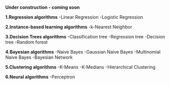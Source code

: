 **Under construction - coming soon**


**1.Regression algorithms**
-Linear Regression
-Logistic Regression

**2.Instance-based learning algorithms**
-k-Nearest Neighbor

**3.Decision Trees algorithms**
-Classification tree
-Regression tree
-Decision tree
-Random forest

**4.Bayesian algorithms**
-Naive Bayes
-Gaussian Naive Bayes
-Multinomial Naive Bayes
-Bayesian Network

**5.Clustering algorithms**
-K-Means
-K-Medians
-Hierarchical Clustering

**6.Neural algorithms**
-Perceptron

